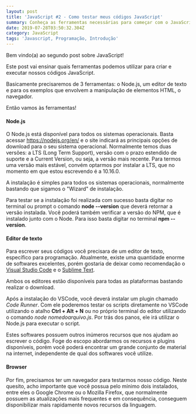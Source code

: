 ```yaml
---
layout: post
title: 'JavaScript #2 - Como testar meus códigos JavaScript'
summary: Conheça as ferramentas necessárias para começar com o JavaScript.
date: 2019-07-28T03:50:32.304Z
category: JavaScript
tags: 'Javascript, Programação, Introdução'
---
```

Bem vindo(a) ao segundo post sobre JavaScript!

Este post vai ensinar quais ferramentas podemos utilizar para criar e executar nossos códigos JavaScript.

Basicamente precisaremos de 3 ferramentas: o Node.js, um editor de texto e para os exemplos que envolvem a manipulação de elementos HTML, o navegador.

Então vamos às ferramentas!

#### Node.js

O Node.js está disponível para todos os sistemas operacionais. Basta acessar <a href="https://nodejs.org/en/" target="__blank">https://nodejs.org/en/</a> e o site indicará as principais opções de download para o seu sistema operacional. Normalmente temos duas versões: a LTS (Long Term Support), versão com o prazo estendido de suporte e a Current Version, ou seja, a versão mais recente. Para termos uma versão mais estável, convém optarmos por instalar a LTS, que no momento em que estou escrevendo é a 10.16.0.

A instalação é simples para todos os sistemas operacionais, normalmente bastando que sigamos o "Wizard" de instalação.

Para testar se a instalação foi realizada com sucesso basta digitar no terminal ou prompt o comando **node --version** que deverá retornar a versão instalada. Você poderá também verificar a versão do NPM, que é instalado junto com o Node. Para isso basta digitar no terminal **npm --version**.

#### Editor de texto

Para escrever seus códigos você precisara de um editor de texto, específico para programação. Atualmente, existe uma quantidade enorme de softwares excelentes, porém gostaria de deixar como recomendação o <a href="https://code.visualstudio.com/" target="__blank">Visual Studio Code</a> e o <a href="https://www.sublimetext.com/" target="__blank">Sublime Text</a>.

Ambos os editores estão disponíveis para todas as plataformas bastando realizar o download.

Após a instalação do VSCode, você deverá instalar um plugin chamado *Code Runner*. Com ele poderemos testar os scripts diretamente no VSCode utilizando o atalho **Ctrl + Alt + N** ou no próprio terminal do editor utilizando o comando *node nomedoarquivo.js*. Por trás dos panos, ele irá utilizar o Node.js para executar o script.

Estes softwares possuem outros inúmeros recursos que nos ajudam ao escrever o código. Foge do escopo abordarmos os recursos e plugins disponíveis, porém você poderá encontrar um grande conjunto de material na internet, independente de qual dos softwares você utilize.

#### Browser

Por fim, precisamos ter um navegador para testarmos nosso código. Neste quesito, acho importante que você possua pelo mínimo dois instalados, entre eles o Google Chrome ou o Mozilla Firefox, que normalmente possuem as atualizações mais frequentes e em consequência, conseguem disponibilizar mais rapidamente novos recursos da linguagem.

